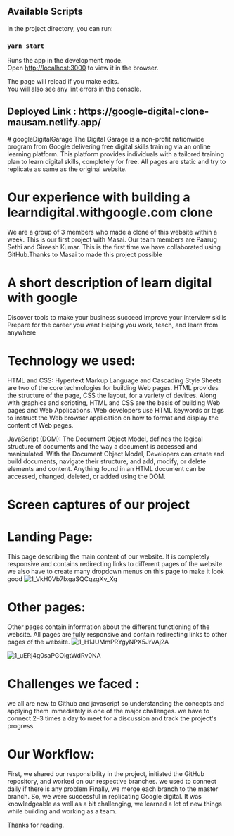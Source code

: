 ## Available Scripts

In the project directory, you can run:

### `yarn start`

Runs the app in the development mode.\
Open [http://localhost:3000](http://localhost:3000) to view it in the browser.

The page will reload if you make edits.\
You will also see any lint errors in the console.

<h2> Deployed Link : https://google-digital-clone-mausam.netlify.app/ </h2>
# googleDigitalGarage
The Digital Garage is a non-profit nationwide program from Google delivering free digital skills training via an online learning platform. This platform provides individuals with a tailored training plan to learn digital skills, completely for free. All pages are static and try to replicate as same as the original website.


# Our experience with building a learndigital.withgoogle.com clone
We are a group of 3 members who made a clone of this website within a week. This is our first project with Masai. Our team members are Paarug Sethi and Gireesh Kumar. This is the first time we have collaborated using GitHub.Thanks to Masai to made this project possible

# A short description of learn digital with google
Discover tools to make your business succeed
Improve your interview skills
Prepare for the career you want
Helping you work, teach, and learn from anywhere

# Technology we used:
HTML and CSS: Hypertext Markup Language and Cascading Style Sheets are two of the core technologies for building Web pages. HTML provides the structure of the page, CSS the layout, for a variety of devices. Along with graphics and scripting, HTML and CSS are the basis of building Web pages and Web Applications. Web developers use HTML keywords or tags to instruct the Web browser application on how to format and display the content of Web pages.

JavaScript (DOM): The Document Object Model, defines the logical structure of documents and the way a document is accessed and manipulated. With the Document Object Model, Developers can create and build documents, navigate their structure, and add, modify, or delete elements and content. Anything found in an HTML document can be accessed, changed, deleted, or added using the DOM.

# Screen captures of our project
# Landing Page:
This page describing the main content of our website. It is completely responsive and contains redirecting links to different pages of the website. we also have to create many dropdown menus on this page to make it look good
![1_VkH0Vb7IxgaSQCqzgXv_Xg](https://user-images.githubusercontent.com/42299065/143765221-088c058a-c683-40a0-b0fe-58d39f761399.png)

# Other pages:
Other pages contain information about the different functioning of the website. All pages are fully responsive and contain redirecting links to other pages of the website.
![1_H1JUMmPRYgyNPX5JrVAj2A](https://user-images.githubusercontent.com/42299065/143765265-ac09369e-f492-4204-9858-50bf9cc5f171.png)

![1_uERj4g0saPGOlgtWdRv0NA](https://user-images.githubusercontent.com/42299065/143765281-fa49236d-c3b5-4043-ad49-795445505727.png)

# Challenges we faced :
we all are new to Github and javascript so understanding the concepts and applying them immediately is one of the major challenges.
we have to connect 2–3 times a day to meet for a discussion and track the project's progress.

# Our Workflow:
First, we shared our responsibility in the project, initiated the GitHub repository, and worked on our respective branches.
we used to connect daily if there is any problem
Finally, we merge each branch to the master branch.
So, we were successful in replicating Google digital. It was knowledgeable as well as a bit challenging, we learned a lot of new things while building and working as a team.

Thanks for reading.

